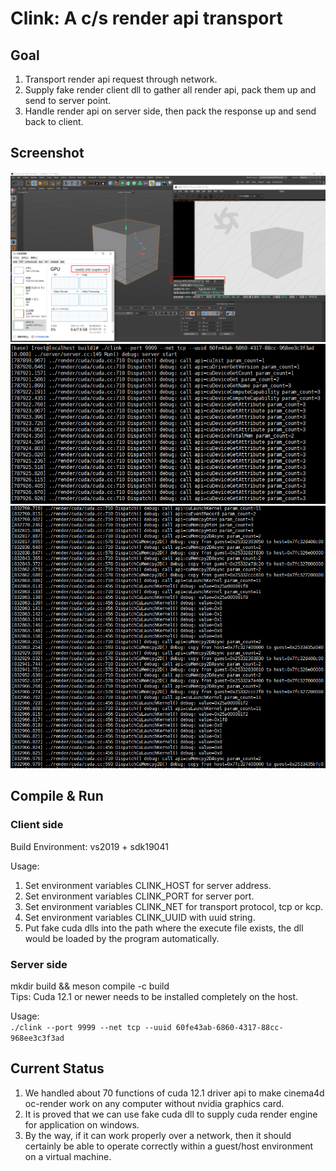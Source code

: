 # Clink: A c/s render api transport

## Goal
1. Transport render api request through network.
2. Supply fake render client dll to gather all render api, pack them up and send to server point.
3. Handle render api on server side, then pack the response up and send back to client.

## Screenshot
<img src="./docs/client.png" width="960">
<img src="./docs/server-2.png" width="960">
<img src="./docs/server-1.png" width="960">

## Compile & Run

### Client side
Build Environment: vs2019 + sdk19041

Usage:
1. Set environment variables CLINK_HOST for server address.
2. Set environment variables CLINK_PORT for server port.
3. Set environment variables CLINK_NET for transport protocol, tcp or kcp.
4. Set environment variables CLINK_UUID with uuid string.
5. Put fake cuda dlls into the path where the execute file exists, the dll would be loaded by the program automatically.

### Server side
mkdir build && meson compile -c build<br>
Tips: Cuda 12.1 or newer needs to be installed completely on the host.

Usage:<br>
`./clink --port 9999 --net tcp --uuid 60fe43ab-6860-4317-88cc-968ee3c3f3ad`

## Current Status
1. We handled about 70 functions of cuda 12.1 driver api to make cinema4d oc-render work on any computer without nvidia graphics card.
2. It is proved that we can use fake cuda dll to supply cuda render engine for application on windows.
3. By the way, if it can work properly over a network, then it should certainly be able to operate correctly within a guest/host environment on a virtual machine.
